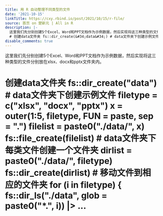 ```yaml
---
title: 用 R 自动整理不同类型的文件
date: '2021-10-15'
linkTitle: https://cxy.rbind.io/post/2021/10/15/r-file/
source: 首页 on 楚新元 | All in R
description: |-
  这里我们先分别创建5个Excel、Word和PPT文档作为示例数据，然后实现将这三种类型的文件分别放在xlsx、docx和pptx文件夹内。
  # 创建data文件夹 fs::dir_create(&#34;data&#34;) # data文件夹下创建示例文件 filetype = c(&#34;xlsx&#34;, &#34;docx&#34;, &#34;pptx&#34;) x = outer(1:5, filetype, FUN = paste, sep = &#34;.&#34;) filelist = paste0(&#34;./data/&#34;, x) fs::file_create(filelist) # data文件夹下每类文件创建一个文件夹 dirlist = paste0(&#34;./data/&#34;, filetype) fs::dir_create(dirlist) # 移动文件到相应的文件夹 for (i in filetype) { fs::dir_ls(&#34;./data&#34;, glob = paste0(&#34;*.&#34;, i)) |&gt; ...
disable_comments: true
---
```

这里我们先分别创建5个Excel、Word和PPT文档作为示例数据，然后实现将这三种类型的文件分别放在xlsx、docx和pptx文件夹内。
# 创建data文件夹 fs::dir_create(&#34;data&#34;) # data文件夹下创建示例文件 filetype = c(&#34;xlsx&#34;, &#34;docx&#34;, &#34;pptx&#34;) x = outer(1:5, filetype, FUN = paste, sep = &#34;.&#34;) filelist = paste0(&#34;./data/&#34;, x) fs::file_create(filelist) # data文件夹下每类文件创建一个文件夹 dirlist = paste0(&#34;./data/&#34;, filetype) fs::dir_create(dirlist) # 移动文件到相应的文件夹 for (i in filetype) { fs::dir_ls(&#34;./data&#34;, glob = paste0(&#34;*.&#34;, i)) |&gt; ...
